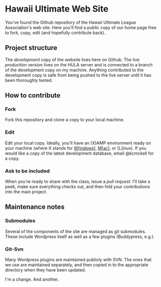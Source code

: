 # Hawaii Ultimate Web Site

You've found the Github repository of the Hawaii Ultimate League Association's web site.  Here you'll find a public copy of our home page free to fork, copy, edit (and hopefully contribute back).

## Project structure

The *development* copy of the website lives here on Github.  The live *production* version lives on the HULA server and is connected to a branch of the development copy on my machine.
Anything contributed to the development copy is safe from being pushed to the live server until it has been thoroughly tested.

## How to contribute

### Fork

Fork this repository and clone a copy to your local machine.

### Edit

Edit your local copy.  Ideally, you'll have an (X)AMP environment ready on your machine (where X stands for [W[indows]](http://www.easyphp.org/), [M[ac]](http://www.mamp.info/en/index.html), or [L]inux).
If you would like a copy of the latest development database, email @kcmckell for a copy.

### Ask to be included
When you're ready to share with the class, issue a *pull request*.  I'll take a peek, make sure everything checks out, and then fold your contributions into the main project.

## Maintenance notes

### Submodules
Several of the components of the site are managed as git submodules.  These include Wordpress itself as well as a few plugins (Buddypress, e.g.).

### Git-Svn
Many Wordpress plugins are maintained publicly with SVN.  The ones that we use are maintained separately, and then copied in to the appropriate directory when they have been updated.

I'm a change.  And another.